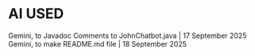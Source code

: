 # AI USED

Gemini, to Javadoc Comments to JohnChatbot.java | 17 September 2025
Gemini, to make README.md file | 18 September 2025